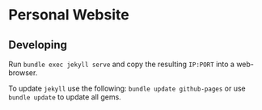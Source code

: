 
Personal Website
================

Developing
----------

Run `bundle exec jekyll serve` and copy the resulting `IP:PORT` into a
web-browser.

To update `jekyll` use the following: `bundle update github-pages` or use
`bundle update` to update all gems.
